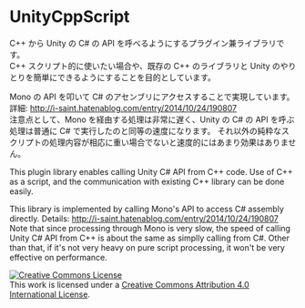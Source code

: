 UnityCppScript
==============

C++ から Unity の C# の API を呼べるようにするプラグイン兼ライブラリです。  
C++ スクリプト的に使いたい場合や、既存の C++ のライブラリと Unity のやりとりを簡単にできるようにすることを目的としています。

Mono の API を叩いて C# のアセンブリにアクセスすることで実現しています。  
詳細: http://i-saint.hatenablog.com/entry/2014/10/24/190807  
注意点として、Mono を経由する処理は非常に遅く、Unity の C# の API を呼ぶ処理は普通に C# で実行したのと同等の速度になります。
それ以外の純粋なスクリプトの処理内容が相応に重い場合でないと速度的にはあまり効果はありません。


This plugin library enables calling Unity C# API from C++ code.
Use of C++ as a script, and the communication with existing C++ library can be done easily.

This library is implemented by calling Mono's API to access C# assembly directly.
Details: http://i-saint.hatenablog.com/entry/2014/10/24/190807  
Note that since processing through Mono is very slow, the speed of calling Unity C# API from C++ is about the same as simplly calling from C#.
Other than that, if it's not very heavy on pure script processing, it won't be very effective on performance.


<a rel="license" href="http://creativecommons.org/licenses/by/4.0/"><img alt="Creative Commons License" style="border-width:0" src="https://i.creativecommons.org/l/by/4.0/88x31.png" /></a><br />This work is licensed under a <a rel="license" href="http://creativecommons.org/licenses/by/4.0/">Creative Commons Attribution 4.0 International License</a>.

